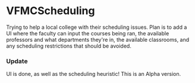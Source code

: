 # VFMCScheduling
Trying to help a local college with their scheduling issues. Plan is to add a UI where the
faculty can input the courses being ran, the available professors and what departments they're
in, the available classrooms, and any scheduling restrictions that should be avoided.

### Update
UI is done, as well as the scheduling heuristic! This is an Alpha version.